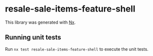 # resale-sale-items-feature-shell

This library was generated with [Nx](https://nx.dev).

## Running unit tests

Run `nx test resale-sale-items-feature-shell` to execute the unit tests.

